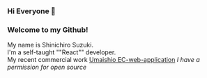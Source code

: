 ### Hi Everyone 👋
### Welcome to my Github!

My name is Shinichiro Suzuki. 
<br/>
I'm a self-taught ""React"" developer.
<br/>
My recent commercial work [Umaishio EC-web-application](https://www.umaishio.com/)
*I have a permission for open source*
<br>

<!--
**agub/agub** is a ✨ _special_ ✨ repository because its `README.md` (this file) appears on your GitHub profile.

Here are some ideas to get you started:

- 🔭 I’m currently working on ...
- 🌱 I’m currently learning ...
- 👯 I’m looking to collaborate on ...
- 🤔 I’m looking for help with ...
- 💬 Ask me about ...
- 📫 How to reach me: ...
- 😄 Pronouns: ...
- ⚡ Fun fact: ...
-->
